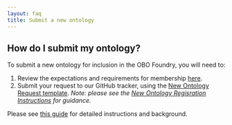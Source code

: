 ```yaml
---
layout: faq
title: Submit a new ontology
---
```


## How do I submit my ontology?

To submit a new ontology for inclusion in the OBO Foundry, you will need to:
1. Review the expectations and requirements for membership [here](http://obofoundry.org/docs/Policy_for_OBO_namespace_and_associated_PURL_requests.html).
2. Submit your request to our GitHub tracker, using the [New Ontology Request template](https://github.com/OBOFoundry/OBOFoundry.github.io/issues/new?assignees=&labels=new+ontology&template=new-ontology-request.md&title=). _Note: please see the [New Ontology Regisration Instructions](http://obofoundry.org/docs/NewOntologyRegistrationInstructions.html) for guidance._

Please see [this guide](/docs/Policy_for_OBO_namespace_and_associated_PURL_requests.html) for detailed instructions and background.
